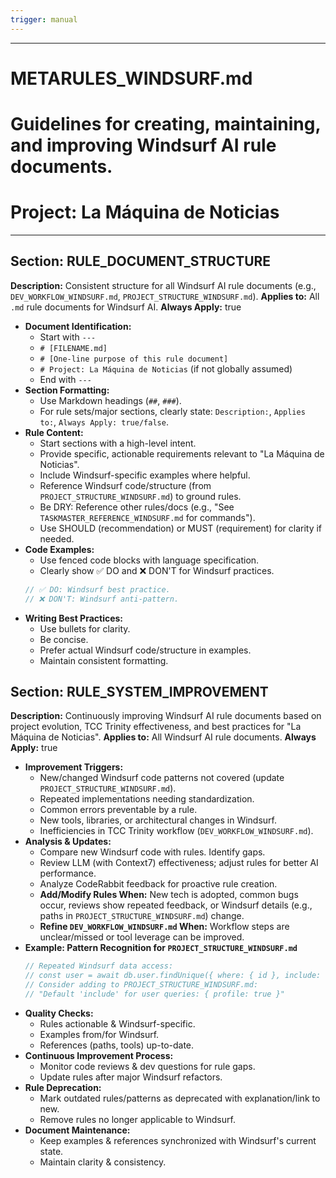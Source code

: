 ```yaml
---
trigger: manual
---
```


---
# METARULES_WINDSURF.md
# Guidelines for creating, maintaining, and improving Windsurf AI rule documents.
# Project: La Máquina de Noticias
---

## Section: RULE_DOCUMENT_STRUCTURE

**Description:** Consistent structure for all Windsurf AI rule documents (e.g., `DEV_WORKFLOW_WINDSURF.md`, `PROJECT_STRUCTURE_WINDSURF.md`).
**Applies to:** All `.md` rule documents for Windsurf AI.
**Always Apply:** true

-   **Document Identification:**
    -   Start with `---`
    -   `# [FILENAME.md]`
    -   `# [One-line purpose of this rule document]`
    -   `# Project: La Máquina de Noticias` (if not globally assumed)
    -   End with `---`
-   **Section Formatting:**
    -   Use Markdown headings (`##`, `###`).
    -   For rule sets/major sections, clearly state: `Description:`, `Applies to:`, `Always Apply: true/false`.
-   **Rule Content:**
    -   Start sections with a high-level intent.
    -   Provide specific, actionable requirements relevant to "La Máquina de Noticias".
    -   Include Windsurf-specific examples where helpful.
    -   Reference Windsurf code/structure (from `PROJECT_STRUCTURE_WINDSURF.md`) to ground rules.
    -   Be DRY: Reference other rules/docs (e.g., "See `TASKMASTER_REFERENCE_WINDSURF.md` for commands").
    -   Use SHOULD (recommendation) or MUST (requirement) for clarity if needed.
-   **Code Examples:**
    -   Use fenced code blocks with language specification.
    -   Clearly show ✅ DO and ❌ DON'T for Windsurf practices.
      ```typescript
      // ✅ DO: Windsurf best practice.
      // ❌ DON'T: Windsurf anti-pattern.
      ```
-   **Writing Best Practices:**
    -   Use bullets for clarity.
    -   Be concise.
    -   Prefer actual Windsurf code/structure in examples.
    -   Maintain consistent formatting.

## Section: RULE_SYSTEM_IMPROVEMENT

**Description:** Continuously improving Windsurf AI rule documents based on project evolution, TCC Trinity effectiveness, and best practices for "La Máquina de Noticias".
**Applies to:** All Windsurf AI rule documents.
**Always Apply:** true

-   **Improvement Triggers:**
    -   New/changed Windsurf code patterns not covered (update `PROJECT_STRUCTURE_WINDSURF.md`).
    -   Repeated implementations needing standardization.
    -   Common errors preventable by a rule.
    -   New tools, libraries, or architectural changes in Windsurf.
    -   Inefficiencies in TCC Trinity workflow (`DEV_WORKFLOW_WINDSURF.md`).
-   **Analysis & Updates:**
    -   Compare new Windsurf code with rules. Identify gaps.
    -   Review LLM (with Context7) effectiveness; adjust rules for better AI performance.
    -   Analyze CodeRabbit feedback for proactive rule creation.
    -   **Add/Modify Rules When:** New tech is adopted, common bugs occur, reviews show repeated feedback, or Windsurf details (e.g., paths in `PROJECT_STRUCTURE_WINDSURF.md`) change.
    -   **Refine `DEV_WORKFLOW_WINDSURF.md` When:** Workflow steps are unclear/missed or tool leverage can be improved.
-   **Example: Pattern Recognition for `PROJECT_STRUCTURE_WINDSURF.md`**
    ```typescript
    // Repeated Windsurf data access:
    // const user = await db.user.findUnique({ where: { id }, include: { profile: true }});
    // Consider adding to PROJECT_STRUCTURE_WINDSURF.md:
    // "Default 'include' for user queries: { profile: true }"
    ```
-   **Quality Checks:**
    -   Rules actionable & Windsurf-specific.
    -   Examples from/for Windsurf.
    -   References (paths, tools) up-to-date.
-   **Continuous Improvement Process:**
    -   Monitor code reviews & dev questions for rule gaps.
    -   Update rules after major Windsurf refactors.
-   **Rule Deprecation:**
    -   Mark outdated rules/patterns as deprecated with explanation/link to new.
    -   Remove rules no longer applicable to Windsurf.
-   **Document Maintenance:**
    -   Keep examples & references synchronized with Windsurf's current state.
    -   Maintain clarity & consistency.